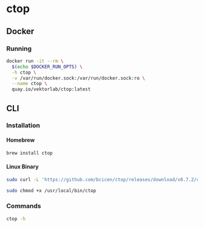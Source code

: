 # ctop

## Docker

### Running

```sh
docker run -it --rm \
  $(echo $DOCKER_RUN_OPTS) \
  -h ctop \
  -v /var/run/docker.sock:/var/run/docker.sock:ro \
  --name ctop \
  quay.io/vektorlab/ctop:latest
```

## CLI

### Installation

#### Homebrew

```sh
brew install ctop
```

#### Linux Binary

```sh
sudo curl -L 'https://github.com/bcicen/ctop/releases/download/v0.7.2/ctop-0.7.2-linux-amd64' -o /usr/local/bin/ctop
```

```sh
sudo chmod +x /usr/local/bin/ctop
```

### Commands

```sh
ctop -h
```
